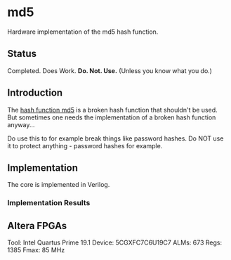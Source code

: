 # md5
Hardware implementation of the md5 hash function.

## Status
Completed. Does Work. **Do. Not. Use.** (Unless you know what you do.)


## Introduction
The [hash function md5](https://en.wikipedia.org/wiki/MD5) is a broken
hash function that shouldn't be used. But sometimes one needs the
implementation of a broken hash function anyway...

Do use this to for example break things like password hashes. Do NOT use
it to protect anything - password hashes for example.


## Implementation
The core is implemented in Verilog.


### Implementation Results

## Altera FPGAs
Tool:   Intel Quartus Prime 19.1
Device: 5CGXFC7C6U19C7
ALMs:   673
Regs:   1385
Fmax:   85 MHz
